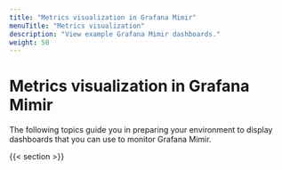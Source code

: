 ```yaml
---
title: "Metrics visualization in Grafana Mimir"
menuTitle: "Metrics visualization"
description: "View example Grafana Mimir dashboards."
weight: 50
---
```


# Metrics visualization in Grafana Mimir

The following topics guide you in preparing your environment to display dashboards that you can use to monitor Grafana Mimir.

{{< section >}}
